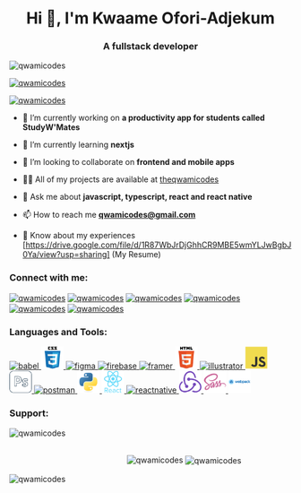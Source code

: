 <h1 align="center">Hi 👋, I'm Kwaame Ofori-Adjekum</h1>
<h3 align="center">A fullstack developer</h3>

<p align="left"> <img src="https://komarev.com/ghpvc/?username=qwamicodes&label=Profile%20views&color=0e75b6&style=flat" alt="qwamicodes" /> </p>

<p align="left"> <a href="https://github.com/ryo-ma/github-profile-trophy"><img src="https://github-profile-trophy.vercel.app/?username=qwamicodes" alt="qwamicodes" /></a> </p>

<p align="left"> <a href="https://twitter.com/qwamicodes" target="blank"><img src="https://img.shields.io/twitter/follow/qwamicodes?logo=twitter&style=for-the-badge" alt="qwamicodes" /></a> </p>

- 🔭 I’m currently working on **a productivity app for students called StudyW'Mates**

- 🌱 I’m currently learning **nextjs**

- 👯 I’m looking to collaborate on **frontend and mobile apps**

- 👨‍💻 All of my projects are available at [theqwamicodes](https://theqwamicodes.netlify.app)

- 💬 Ask me about **javascript, typescript, react and react native**

- 📫 How to reach me **qwamicodes@gmail.com**

- 📄 Know about my experiences [https://drive.google.com/file/d/1R87WbJrDjGhhCR9MBE5wmYLJwBgbJ0Ya/view?usp=sharing] (My Resume)

<h3 align="left">Connect with me:</h3>
<p align="left">
<a href="https://twitter.com/qwamicodes" target="blank"><img align="center" src="https://raw.githubusercontent.com/rahuldkjain/github-profile-readme-generator/master/src/images/icons/Social/twitter.svg" alt="qwamicodes" height="30" width="40" /></a>
<a href="https://linkedin.com/in/qwamicodes" target="blank"><img align="center" src="https://raw.githubusercontent.com/rahuldkjain/github-profile-readme-generator/master/src/images/icons/Social/linked-in-alt.svg" alt="qwamicodes" height="30" width="40" /></a>
<a href="https://codesandbox.com/qwamicodes" target="blank"><img align="center" src="https://raw.githubusercontent.com/rahuldkjain/github-profile-readme-generator/master/src/images/icons/Social/codesandbox.svg" alt="qwamicodes" height="30" width="40" /></a>
<a href="https://fb.com/qwamicodes" target="blank"><img align="center" src="https://raw.githubusercontent.com/rahuldkjain/github-profile-readme-generator/master/src/images/icons/Social/facebook.svg" alt="qwamicodes" height="30" width="40" /></a>
<a href="https://instagram.com/qwamicodes" target="blank"><img align="center" src="https://raw.githubusercontent.com/rahuldkjain/github-profile-readme-generator/master/src/images/icons/Social/instagram.svg" alt="qwamicodes" height="30" width="40" /></a>
<a href="https://dribbble.com/qwamicodes" target="blank"><img align="center" src="https://raw.githubusercontent.com/rahuldkjain/github-profile-readme-generator/master/src/images/icons/Social/dribbble.svg" alt="qwamicodes" height="30" width="40" /></a>
</p>

<h3 align="left">Languages and Tools:</h3>
<p align="left"> <a href="https://babeljs.io/" target="_blank" rel="noreferrer"> <img src="https://www.vectorlogo.zone/logos/babeljs/babeljs-icon.svg" alt="babel" width="40" height="40"/> </a> <a href="https://www.w3schools.com/css/" target="_blank" rel="noreferrer"> <img src="https://raw.githubusercontent.com/devicons/devicon/master/icons/css3/css3-original-wordmark.svg" alt="css3" width="40" height="40"/> </a> <a href="https://www.figma.com/" target="_blank" rel="noreferrer"> <img src="https://www.vectorlogo.zone/logos/figma/figma-icon.svg" alt="figma" width="40" height="40"/> </a> <a href="https://firebase.google.com/" target="_blank" rel="noreferrer"> <img src="https://www.vectorlogo.zone/logos/firebase/firebase-icon.svg" alt="firebase" width="40" height="40"/> </a> <a href="https://www.framer.com/" target="_blank" rel="noreferrer"> <img src="https://www.vectorlogo.zone/logos/framer/framer-icon.svg" alt="framer" width="40" height="40"/> </a> <a href="https://www.w3.org/html/" target="_blank" rel="noreferrer"> <img src="https://raw.githubusercontent.com/devicons/devicon/master/icons/html5/html5-original-wordmark.svg" alt="html5" width="40" height="40"/> </a> <a href="https://www.adobe.com/in/products/illustrator.html" target="_blank" rel="noreferrer"> <img src="https://www.vectorlogo.zone/logos/adobe_illustrator/adobe_illustrator-icon.svg" alt="illustrator" width="40" height="40"/> </a> <a href="https://developer.mozilla.org/en-US/docs/Web/JavaScript" target="_blank" rel="noreferrer"> <img src="https://raw.githubusercontent.com/devicons/devicon/master/icons/javascript/javascript-original.svg" alt="javascript" width="40" height="40"/> </a> <a href="https://www.photoshop.com/en" target="_blank" rel="noreferrer"> <img src="https://raw.githubusercontent.com/devicons/devicon/master/icons/photoshop/photoshop-line.svg" alt="photoshop" width="40" height="40"/> </a> <a href="https://postman.com" target="_blank" rel="noreferrer"> <img src="https://www.vectorlogo.zone/logos/getpostman/getpostman-icon.svg" alt="postman" width="40" height="40"/> </a> <a href="https://www.python.org" target="_blank" rel="noreferrer"> <img src="https://raw.githubusercontent.com/devicons/devicon/master/icons/python/python-original.svg" alt="python" width="40" height="40"/> </a> <a href="https://reactjs.org/" target="_blank" rel="noreferrer"> <img src="https://raw.githubusercontent.com/devicons/devicon/master/icons/react/react-original-wordmark.svg" alt="react" width="40" height="40"/> </a> <a href="https://reactnative.dev/" target="_blank" rel="noreferrer"> <img src="https://reactnative.dev/img/header_logo.svg" alt="reactnative" width="40" height="40"/> </a> <a href="https://redux.js.org" target="_blank" rel="noreferrer"> <img src="https://raw.githubusercontent.com/devicons/devicon/master/icons/redux/redux-original.svg" alt="redux" width="40" height="40"/> </a> <a href="https://sass-lang.com" target="_blank" rel="noreferrer"> <img src="https://raw.githubusercontent.com/devicons/devicon/master/icons/sass/sass-original.svg" alt="sass" width="40" height="40"/> </a> <a href="https://webpack.js.org" target="_blank" rel="noreferrer"> <img src="https://raw.githubusercontent.com/devicons/devicon/d00d0969292a6569d45b06d3f350f463a0107b0d/icons/webpack/webpack-original-wordmark.svg" alt="webpack" width="40" height="40"/> </a> </p>

<h3 align="left">Support:</h3>
<p><a href="https://www.buymeacoffee.com/qwamicodes"> <img align="left" src="https://cdn.buymeacoffee.com/buttons/v2/default-yellow.png" height="50" width="210" alt="qwamicodes" /></a></p><br><br>

<p><img align="left" src="https://github-readme-stats.vercel.app/api/top-langs?username=qwamicodes&show_icons=true&locale=en&layout=compact" alt="qwamicodes" /></p>

<p>&nbsp;<img align="center" src="https://github-readme-stats.vercel.app/api?username=qwamicodes&show_icons=true&locale=en" alt="qwamicodes" /></p>

<p><img align="center" src="https://github-readme-streak-stats.herokuapp.com/?user=qwamicodes&" alt="qwamicodes" /></p>
